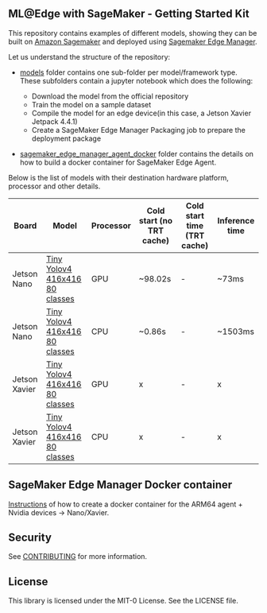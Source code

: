 ## ML@Edge with SageMaker - Getting Started Kit

This repository contains examples of different models, showing they can be built on [Amazon Sagemaker](https://docs.aws.amazon.com/sagemaker/latest/dg/whatis.html) and deployed using [Sagemaker Edge Manager](https://docs.aws.amazon.com/sagemaker/latest/dg/edge.html).

Let us understand the structure of the repository:    
- [models](models) folder contains one sub-folder per model/framework type. These subfolders contain a jupyter notebook which does the following:
    - Download the model from the official repository
    - Train the model on a sample dataset
    - Compile the model for an edge device(in this case, a Jetson Xavier Jetpack 4.4.1)
    - Create a SageMaker Edge Manager Packaging job to prepare the deployment package


- [sagemaker_edge_manager_agent_docker](sagemaker_edge_manager_agent_docker) folder contains the details on how to build a docker container for SageMaker Edge Agent.




Below is the list of models with their destination hardware platform, processor and other details.


| Board           | Model                                                         |Processor    | Cold start (no TRT cache) | Cold start time (TRT cache)     | Inference time  |
| -               | -                                                             | -           | -               | -                   | -                   |
| Jetson Nano     | [Tiny Yolov4 416x416 80 classes](models/02_YoloV4/01_Pytorch) |GPU          | ~98.02s         | -             | ~73ms               |
| Jetson Nano     | [Tiny Yolov4 416x416 80 classes](models/02_YoloV4/01_Pytorch) |CPU          | ~0.86s          | -              | ~1503ms             |
| Jetson Xavier   | [Tiny Yolov4 416x416 80 classes](models/02_YoloV4/01_Pytorch) |GPU          | x               | -                   | x               |
| Jetson Xavier   | [Tiny Yolov4 416x416 80 classes](models/02_YoloV4/01_Pytorch) |CPU          | x               | -                   | x               |





## SageMaker Edge Manager Docker container
[Instructions](sagemaker_edge_manager_agent_docker/README.md) of how to create a docker container for the ARM64 agent + Nvidia devices -> Nano/Xavier.


## Security

See [CONTRIBUTING](CONTRIBUTING.md#security-issue-notifications) for more information.

## License

This library is licensed under the MIT-0 License. See the LICENSE file.
